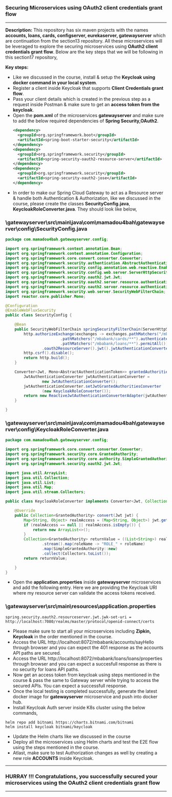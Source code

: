 ### Securing Microservices using OAuth2 client credentials grant flow
---

**Description:** This repository has six maven projects with the names **accounts, loans, cards, configserver, eurekaserver, gatewayserver** which are continuation from the 
section13 repository. All these microservices will be leveraged to explore the securing microservices using **OAuth2 client credentials grant flow**.
Below are the key steps that we will be following in this section17 repository,

**Key steps:**
- Like we discussed in the course, install & setup the **Keycloak using docker command in your local system**.
- Register a client inside Keycloak that supports **Client Credentials grant flow**.
- Pass your client details which is created in the previous step as a request inside Postman & make sure to get an **access token from the keycloak**.
- Open the **pom.xml** of the microservices **gatewayserver** and make sure to add the below required dependencies of **Spring Security,OAuth2**. 
  ```xml
  <dependency>
	<groupId>org.springframework.boot</groupId>
	<artifactId>spring-boot-starter-security</artifactId>
  </dependency>
  <dependency>
	<groupId>org.springframework.security</groupId>
	<artifactId>spring-security-oauth2-resource-server</artifactId>
  </dependency>
  <dependency>
	<groupId>org.springframework.security</groupId>
	<artifactId>spring-security-oauth2-jose</artifactId>
  </dependency>
  ```
- In order to make our Spring Cloud Gateway to act as a Resource server & handle both Authentication & Authorization,
  like we discussed in the course, please create the classes **SecurityConfig.java**, 
  **KeycloakRoleConverter.java**. They should look like below,
### \gatewayserver\src\main\java\com\mamadou4bah\gatewayserver\config\SecurityConfig.java
```java
package com.mamadou4bah.gatewayserver.config;

import org.springframework.context.annotation.Bean;
import org.springframework.context.annotation.Configuration;
import org.springframework.core.convert.converter.Converter;
import org.springframework.security.authentication.AbstractAuthenticationToken;
import org.springframework.security.config.annotation.web.reactive.EnableWebFluxSecurity;
import org.springframework.security.config.web.server.ServerHttpSecurity;
import org.springframework.security.oauth2.jwt.Jwt;
import org.springframework.security.oauth2.server.resource.authentication.JwtAuthenticationConverter;
import org.springframework.security.oauth2.server.resource.authentication.ReactiveJwtAuthenticationConverterAdapter;
import org.springframework.security.web.server.SecurityWebFilterChain;
import reactor.core.publisher.Mono;

@Configuration
@EnableWebFluxSecurity
public class SecurityConfig {

    @Bean
    public SecurityWebFilterChain springSecurityFilterChain(ServerHttpSecurity http) {
        http.authorizeExchange(exchanges -> exchanges.pathMatchers("/mbabank/accounts/**").hasRole("ACCOUNTS")
                        .pathMatchers("/mbabank/cards/**").authenticated()
                        .pathMatchers("/mbabank/loans/**").permitAll())
                .oauth2ResourceServer().jwt().jwtAuthenticationConverter(grantedAuthoritiesExtractor());
        http.csrf().disable();
        return http.build();
    }

    Converter<Jwt, Mono<AbstractAuthenticationToken>> grantedAuthoritiesExtractor() {
        JwtAuthenticationConverter jwtAuthenticationConverter =
                new JwtAuthenticationConverter();
        jwtAuthenticationConverter.setJwtGrantedAuthoritiesConverter
                (new KeycloakRoleConverter());
        return new ReactiveJwtAuthenticationConverterAdapter(jwtAuthenticationConverter);
    }

}
```
### \gatewayserver\src\main\java\com\mamadou4bah\gatewayserver\config\KeycloakRoleConverter.java
```java
package com.mamadou4bah.gatewayserver.config;

import org.springframework.core.convert.converter.Converter;
import org.springframework.security.core.GrantedAuthority;
import org.springframework.security.core.authority.SimpleGrantedAuthority;
import org.springframework.security.oauth2.jwt.Jwt;

import java.util.ArrayList;
import java.util.Collection;
import java.util.List;
import java.util.Map;
import java.util.stream.Collectors;

public class KeycloakRoleConverter implements Converter<Jwt, Collection<GrantedAuthority>> {

    @Override
    public Collection<GrantedAuthority> convert(Jwt jwt) {
        Map<String, Object> realmAccess = (Map<String, Object>) jwt.getClaims().get("realm_access");
        if (realmAccess == null || realmAccess.isEmpty()) {
            return new ArrayList<>();
        }
        Collection<GrantedAuthority> returnValue = ((List<String>) realmAccess.get("roles"))
                .stream().map(roleName -> "ROLE_" + roleName)
                .map(SimpleGrantedAuthority::new)
                .collect(Collectors.toList());
        return returnValue;

    }
}
```
- Open the **application.properties** inside **gatewayserver** microservices and add the following entry. Here we are providing the Keycloak  URI where my resource server can validate the access tokens received.
### \gatewayserver\src\main\resources\application.properties
```
spring.security.oauth2.resourceserver.jwt.jwk-set-uri = http://localhost:7080/realms/master/protocol/openid-connect/certs
```
- Please make sure to start all your microservices including **Zipkin, Keycloak** in the order mentioned in the course.
- Access the URL http://localhost:8072/mbabank/accounts/sayHello through browser and you can expect the 401 response as the accounts API paths are secured.
- Access the URL http://localhost:8072/mbabank/loans/loans/properties through browser and you can expect a succesfull response as there is no security for loans API paths.
- Now get an access token from keycloak using steps mentioned in the course & pass the same to Gateway server while trying to access the secured APIs. You can expect a successfull response.
- Once the local testing is completed successfully, generate the latest docker image for **gatewayserver** microservice and push into docker hub.
- Install Keycloak Auth server inside K8s cluster using the below commands,
```
helm repo add bitnami https://charts.bitnami.com/bitnami
helm install keycloak bitnami/keycloak
```
- Update the Helm charts like we discussed in the course
- Deploy all the microservices using Helm charts and test the E2E flow using the steps mentioned in the course.
- Atlast, make sure to test Authorization changes as well by creating a new role **ACCOUNTS** inside Keycloak.
---
### HURRAY !!! Congratulations, you successfully secured your microservices using the OAuth2 client credentials grant flow
---